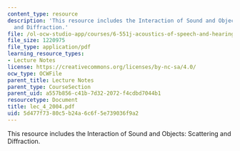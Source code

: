 ```yaml
---
content_type: resource
description: 'This resource includes the Interaction of Sound and Objects: Scattering
  and Diffraction.'
file: /ol-ocw-studio-app/courses/6-551j-acoustics-of-speech-and-hearing-fall-2004/5d477f7380c5b24a6c6f5e739036f9a2_lec_4_2004.pdf
file_size: 1220975
file_type: application/pdf
learning_resource_types:
- Lecture Notes
license: https://creativecommons.org/licenses/by-nc-sa/4.0/
ocw_type: OCWFile
parent_title: Lecture Notes
parent_type: CourseSection
parent_uid: a557b856-c41b-7d32-2072-f4cdbd7044b1
resourcetype: Document
title: lec_4_2004.pdf
uid: 5d477f73-80c5-b24a-6c6f-5e739036f9a2
---
```

This resource includes the Interaction of Sound and Objects: Scattering and Diffraction.